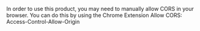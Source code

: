 In order to use this product, you may need to manually allow CORS in your browser. You can do this by using the Chrome Extension Allow CORS: Access-Control-Allow-Origin